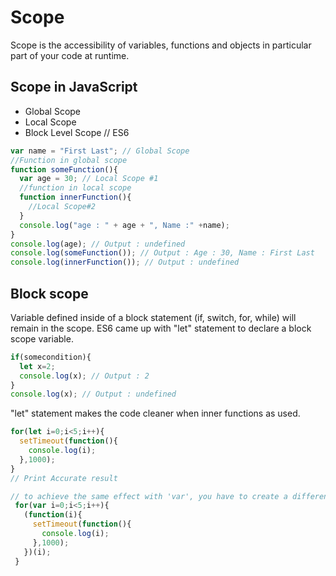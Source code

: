 # Scope

Scope is the accessibility of variables, functions and objects in particular part of your code at runtime.

## Scope in JavaScript
 * Global Scope
 * Local Scope
 * Block Level Scope // ES6

```js
var name = "First Last"; // Global Scope
//Function in global scope
function someFunction(){
  var age = 30; // Local Scope #1
  //function in local scope
  function innerFunction(){
    //Local Scope#2
  }
  console.log("age : " + age + ", Name :" +name);
}
console.log(age); // Output : undefined
console.log(someFunction()); // Output : Age : 30, Name : First Last
console.log(innerFunction()); // Output : undefined
```
## Block scope
Variable defined inside of a block statement (if, switch, for, while) will remain in the scope. ES6 came up with "let" statement to declare a block scope variable.

```js
if(somecondition){
  let x=2;
  console.log(x); // Output : 2
}
console.log(x); // Output : undefined
```
"let" statement makes the code cleaner when inner functions as used.
```js
for(let i=0;i<5;i++){
  setTimeout(function(){
    console.log(i);
  },1000);
}
// Print Accurate result

// to achieve the same effect with 'var', you have to create a different context using a closure to preserve the values
 for(var i=0;i<5;i++){
   (function(i){
     setTimeout(function(){
       console.log(i);
     },1000);
   })(i);
 }
```
